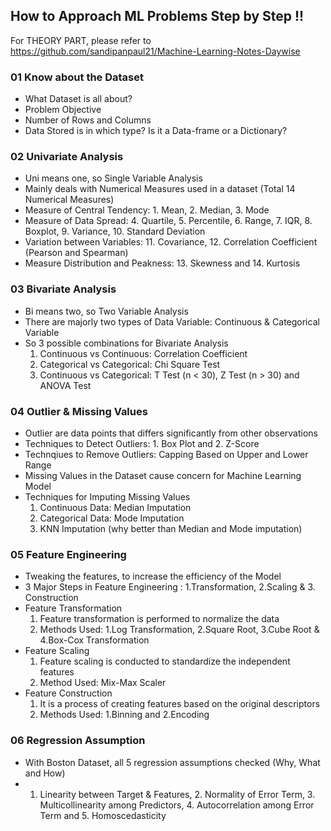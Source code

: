 ## How to Approach ML Problems Step by Step !! 

For THEORY PART, please refer to https://github.com/sandipanpaul21/Machine-Learning-Notes-Daywise

### 01 Know about the Dataset
* What Dataset is all about?
* Problem Objective
* Number of Rows and Columns
* Data Stored is in which type? Is it a Data-frame or a Dictionary?

### 02 Univariate Analysis
* Uni means one, so Single Variable Analysis
* Mainly deals with Numerical Measures used in a dataset (Total 14 Numerical Measures)
* Measure of Central Tendency: 1. Mean, 2. Median, 3. Mode
* Measure of Data Spread: 4. Quartile, 5. Percentile, 6. Range, 7. IQR, 8. Boxplot, 9. Variance, 10. Standard Deviation
* Variation between Variables: 11. Covariance, 12. Correlation Coefficient (Pearson and Spearman)
* Measure Distribution and Peakness: 13. Skewness and 14. Kurtosis

### 03 Bivariate Analysis 
* Bi means two, so Two Variable Analysis
* There are majorly two types of Data Variable: Continuous & Categorical Variable
* So 3 possible combinations for Bivariate Analysis
  1. Continuous vs Continuous: Correlation Coefficient 
  2. Categorical vs Categorical: Chi Square Test
  3. Continuous vs Categorical: T Test (n < 30), Z Test (n > 30) and ANOVA Test

### 04 Outlier & Missing Values 
* Outlier are data points that differs significantly from other observations
* Techniques to Detect Outliers: 1. Box Plot and 2. Z-Score
* Technqiues to Remove Outliers: Capping Based on Upper and Lower Range
* Missing Values in the Dataset cause concern for Machine Learning Model
* Techniques for Imputing Missing Values
  1. Continuous Data: Median Imputation
  2. Categorical Data: Mode Imputation
  3. KNN Imputation (why better than Median and Mode imputation)

### 05 Feature Engineering 
* Tweaking the features, to increase the efficiency of the Model
* 3 Major Steps in Feature Engineering : 1.Transformation, 2.Scaling & 3. Construction
* Feature Transformation
  1. Feature transformation is performed to normalize the data
  2. Methods Used: 1.Log Transformation, 2.Square Root, 3.Cube Root & 4.Box-Cox Transformation
* Feature Scaling
  1. Feature scaling is conducted to standardize the independent features
  2. Method Used: Mix-Max Scaler
* Feature Construction
  1. It is a process of creating features based on the original descriptors
  2. Methods Used: 1.Binning and 2.Encoding

### 06 Regression Assumption
* With Boston Dataset, all 5 regression assumptions checked (Why, What and How)
* 1. Linearity between Target & Features, 2. Normality of Error Term, 3. Multicollinearity among Predictors, 4. Autocorrelation among Error Term and 5. Homoscedasticity
